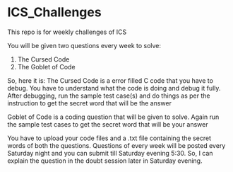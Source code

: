# ICS_Challenges
This repo is for weekly challenges of ICS

You will be given two questions every week to solve:
1. The Cursed Code
2. The Goblet of Code

So, here it is:
The Cursed Code is a error filled C code that you have to debug. You have to understand what the code is doing and debug it fully. After debugging, run the sample test case(s) and do things as per the instruction to get the secret word that will be the answer

Goblet of Code is a coding question that will be given to solve. Again run the sample test cases to get the secret word that will be your answer

You have to upload your code files and a .txt file containing the secret words of both the questions. Questions of every week will be posted every Saturday night and you can submit till Saturday evening 5:30. So, I can explain the question in the doubt session later in Saturday evening.
